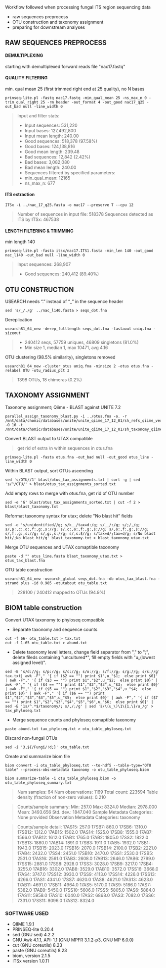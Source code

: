 Workflow followed when processing fungal ITS region sequencing data
- raw sequences preprocess
- OTU construction and taxonomy assignment
- preparing for downstream analyses


## RAW SEQUENCES PREPROCESS


#### DEMULTIPLEXING 

starting with demultiplexed forward reads file "nac17.fastq"

#### QUALITY FILTERING
min. qual mean 25 (first trimmed right end at 25 quality), no N bases
~~~
prinseq-lite.pl -fastq nac17.fastq -min_qual_mean 25 -ns_max_n 0 -trim_qual_right 25 -rm_header -out_format 4 -out_good nac17_q25 -out_bad null -line_width 0
~~~

>Input and filter stats:
>-	Input sequences: 531,220
>-	Input bases: 127,492,800
>-	Input mean length: 240.00
>-	Good sequences: 518,378 (97.58%)
>-	Good bases: 124,138,816
>-	Good mean length: 239.48
>-	Bad sequences: 12,842 (2.42%)
>-	Bad bases: 3,082,080
>-	Bad mean length: 240.00
>-	Sequences filtered by specified parameters:
>-	min_qual_mean: 12165
>-	ns_max_n: 677

#### ITS extraction
~~~
ITSx -i ../nac_17_q25.fasta -o nac17 --preserve T --cpu 12
~~~
> Number of sequences in input file:              518378
Sequences detected as ITS by ITSx:      467538


#### LENGTH FILTERING & TRIMMING
min length 140
~~~
prinseq-lite.pl -fasta itsx/nac17.ITS1.fasta -min_len 140 -out_good nac_l140 -out_bad null -line_width 0
~~~
> Input sequences: 268,907
>-	Good sequences: 240,412 (89.40%)


## OTU CONSTRUCTION
USEARCH needs “.” instead of “_” in the sequence header
~~~
sed 's/_/./g' ../nac_l140.fasta > seqs_dot.fna
~~~
Dereplication
~~~
usearch81_64_new -derep_fulllength seqs_dot.fna -fastaout uniq.fna -sizeout
~~~
>-	240412 seqs, 57759 uniques, 46809 singletons (81.0%)
>-	Min size 1, median 1, max 10471, avg 4.16
	
OTU clustering (98.5% similarity), singletons removed
~~~
usearch81_64_new -cluster_otus uniq.fna -minsize 2 -otus otus.fna -relabel OTU -otu_radius_pct 3
~~~
>	1398 OTUs, 18 chimeras (0.2%)

## TAXONOMY ASSIGNMENT
Taxonomy assignment; Qiime - BLAST against UNITE 7.2
~~~
parallel_assign_taxonomy_blast.py -i ../otus.fna -o. -r /mnt/data/chomic/databases/unite/unite_qiime_17_12_01/sh_refs_qiime_ver7_dynamic_s_01.12.2017.fasta  -O 16 -t /mnt/data/chomic/databases/unite/unite_qiime_17_12_01/sh_taxonomy_qiime_ver7_dynamic_s_01.12.2017.txt
~~~

Convert BLAST output to UTAX compatible
>get rid of extra \n  within sequences in otus.fna
~~~
prinseq-lite.pl -fasta otus.fna -out_bad null -out_good otus_line -line_width 0
~~~
Within BLAST output, sort OTUs ascending
~~~
sed 's/OTU//1' blast/otus_tax_assignments.txt | sort -g | sed 's/^/OTU/' > blast/otus_tax_assignments_sorted.txt
~~~
Add empty rows to merge with otus.fna, get rid of OTU number
~~~
sed -e 'G' blast/otus_tax_assignments_sorted.txt | cut -f 2 > blast/blast_taxonomy.txt
~~~
Reformat taxonomy syntax for utax; delete "No blast hit" fields
~~~
sed -e 's/unidentified//g; s/k__/tax=d:/g; s/__/:/g; s/;/,/g; s/,p:,c:,o:,f:,g:,s://g; s/,c:,o:,f:,g:,s://g; s/,o:,f:,g:,s://g; s/,f:,g:,s://g; s/,g:,s://g; s/,s:$//g; s/tax=d/;tax=d/g; s/No blast hit/;No blast hit/g' blast_taxonomy.txt > blast_taxonomy_utax.txt

~~~
Merge OTU sequences and UTAX comaptible taxonomy
~~~
paste -d "" otus_line.fasta blast_taxonomy_utax.txt > otus_tax_blast.fna
~~~
OTU table construction
~~~
usearch81_64_new -usearch_global seqs_dot.fna -db otus_tax_blast.fna -strand plus -id 0.985 -otutabout otu_table.txt
~~~
>	228100 / 240412 mapped to OTUs (94.9%) 

## BIOM table construction

Convert UTAX taxonomy to phyloseq compatible
- Separate taxonomy and sequence counts
~~~
cut -f 66- otu_table.txt > tax.txt
cut -f 1-65 otu_table.txt > abund.txt
~~~

- Delete taxonomy level letters, change field separator from "," to ";", delete fileds containing "uncultured*", fill empty fields with "u_(lowest assigned level)".
~~~
sed -E 's/d://g; s/p://g; s/c://g; s/o://g; s/f://g; s/g://g; s/s://g' tax.txt| awk -F"," '{ if ($2 == "") print $1",u_"$1;  else print $0}' | awk -F"," '{ if ($3 == "") print $1","$2",u_"$2;  else print $0}' | awk -F"," '{ if ($4 == "") print $1","$2","$3",u_"$3;  else print $0}' | awk -F"," '{ if ($5 == "") print $1","$2","$3","$4",u_"$4;  else print $0}' | awk -F"," '{ if ($6 == "") print $1","$2","$3","$4","$5",u_"$5;  else print $0}' | awk -F"," '{ if ($7 == "") print $1","$2","$3","$4","$5","$6",u_"$6;  else print $0}' | sed -E '1s/^.*$/taxonomy/; s/,/;/g' | sed 's/\(u_\)\1\{1,\}/u_/g' > tax_phyloseq.txt
~~~

- Merge sequence counts and phyloseq comaptible taxonomy
~~~
paste abund.txt tax_phyloseq.txt > otu_table_phyloseq.txt
~~~

Discard non-fungal OTUs
~~~
sed -i '3,${/Fungi/!d;}' otu_table.txt
~~~

Create and summarize biom file
~~~
biom convert -i otu_table_phyloseq.txt --to-hdf5 --table-type="OTU table" --process-obs-metadata taxonomy -o otu_table_phyloseq.biom

biom summarize-table -i otu_table_phyloseq.biom -o otu_table_phyloseq_summary.txt
~~~

> Num samples: 64
Num observations: 1169
Total count: 223594
Table density (fraction of non-zero values): 0.210

> Counts/sample summary:
 Min: 257.0
 Max: 8324.0
 Median: 2978.000
 Mean: 3493.656
 Std. dev.: 1847.040
 Sample Metadata Categories: None provided
 Observation Metadata Categories: taxonomy

> Counts/sample detail:
17AS15: 257.0
17SB7: 860.0
17SB6: 1310.0
17SB12: 1312.0
17AB15: 1502.0
17AS14: 1525.0
17SB8: 1555.0
17AB7: 1566.0
17AB12: 1612.0
17AB1: 1765.0
17AB2: 1805.0
17SS2: 1822.0
17SB13: 1880.0
17AB14: 1891.0
17SB3: 1911.0
17AB5: 1932.0
17SB1: 1943.0
17SB15: 2023.0
17SB16: 2070.0
17SB14: 2100.0
17SB2: 2221.0
17AB4: 2432.0
17SS4: 2451.0
17SB10: 2470.0
17SS1: 2530.0
17SB5: 2531.0
17AS16: 2561.0
17AB3: 2608.0
17AB13: 2646.0
17AB6: 2799.0
17SS15: 2881.0
17SS8: 2928.0
17SS3: 3028.0
17SB9: 3217.0
17SB4: 3255.0
17AB16: 3302.0
17AB8: 3529.0
17AB10: 3572.0
17SS16: 3668.0
17AS4: 3747.0
17SS12: 3930.0
17SS9: 4113.0
17SS14: 4226.0
17SS13: 4266.0
17AS1: 4341.0
17SS7: 4620.0
17AS8: 4621.0
17AS13: 4623.0
17AB11: 4691.0
17SB11: 4964.0
17AS5: 5170.0
17AS9: 5186.0
17AS7: 5382.0
17AB9: 5450.0
17SS10: 5606.0
17SS5: 5805.0
17AS6: 5884.0
17AS11: 5958.0
17AS10: 6040.0
17AS2: 6868.0
17AS3: 7082.0
17SS6: 7331.0
17SS11: 8096.0
17AS12: 8324.0


### SOFTWARE USED
- QIIME 1.9.1
- PRINSEQ-lite 0.20.4
- sed (GNU sed) 4.2.2
- GNU Awk 4.1.1, API: 1.1 (GNU MPFR 3.1.2-p3, GNU MP 6.0.0)
- cut (GNU coreutils) 8.23
- paste (GNU coreutils) 8.23
- biom, version 2.1.5
- ITSx version 1.0.11
